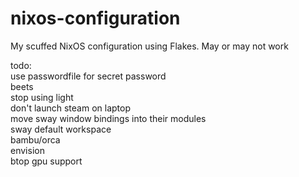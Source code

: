 # nixos-configuration
My scuffed NixOS configuration using Flakes. May or may not work 

todo:<br> 
  use passwordfile for secret password<br>
	beets<br>
	stop using light<br>
	don't launch steam on laptop<br>
	move sway window bindings into their modules<br>
	sway default workspace<br>
	bambu/orca<br>
	envision<br>
	btop gpu support<br>
